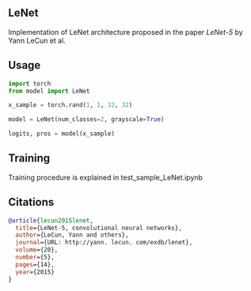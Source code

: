 ## LeNet

Implementation of LeNet architecture proposed in the paper _LeNet-5_ by Yann LeCun et al.

## Usage

```python
import torch
from model import LeNet

x_sample = torch.rand(1, 1, 32, 32)

model = LeNet(num_classes=2, grayscale=True)

logits, pros = model(x_sample)
```

## Training

Training procedure is explained in test_sample_LeNet.ipynb

## Citations

```bibtex
@article{lecun2015lenet,
  title={LeNet-5, convolutional neural networks},
  author={LeCun, Yann and others},
  journal={URL: http://yann. lecun. com/exdb/lenet},
  volume={20},
  number={5},
  pages={14},
  year={2015}
}
```
